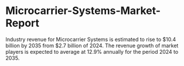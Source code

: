 # Microcarrier-Systems-Market-Report
Industry revenue for Microcarrier Systems is estimated to rise to $10.4 billion by 2035 from $2.7 billion of 2024. The revenue growth of market players is expected to average at 12.9% annually for the period 2024 to 2035.
